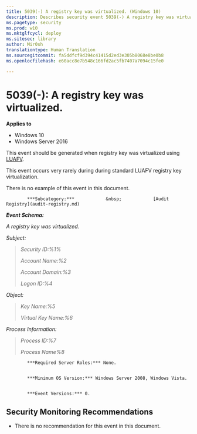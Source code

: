 ```yaml
---
title: 5039(-) A registry key was virtualized. (Windows 10)
description: Describes security event 5039(-) A registry key was virtualized.
ms.pagetype: security
ms.prod: w10
ms.mktglfcycl: deploy
ms.sitesec: library
author: Mir0sh
translationtype: Human Translation
ms.sourcegitcommit: fa5ddfcf9d394c41415d2ed3e305b8068e8be0b8
ms.openlocfilehash: e60acc8e7b548c166fd2ac5fb7407a7094c15fe0

---
```


# 5039(-): A registry key was virtualized.

**Applies to**
-   Windows 10
-   Windows Server 2016


This event should be generated when registry key was virtualized using [LUAFV](http://blogs.msdn.com/b/alexcarp/archive/2009/06/25/the-deal-with-luafv-sys.aspx).

This event occurs very rarely during during standard LUAFV registry key virtualization.

There is no example of this event in this document.


            ***Subcategory:***            &nbsp;            [Audit Registry](audit-registry.md)
          

***Event Schema:***

*A registry key was virtualized.*

*Subject:*

> *Security ID:%1%*
>
> *Account Name:%2*
>
> *Account Domain:%3*
>
> *Logon ID:%4*

*Object:*

> *Key Name:%5*
>
> *Virtual Key Name:%6*

*Process Information:*

> *Process ID:%7*
>
> *Process Name%8*


            ***Required Server Roles:*** None.


            ***Minimum OS Version:*** Windows Server 2008, Windows Vista.


            ***Event Versions:*** 0.

## Security Monitoring Recommendations

-   There is no recommendation for this event in this document.






<!--HONumber=Jun16_HO4-->


